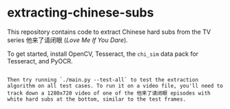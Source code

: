# extracting-chinese-subs
This repository contains code to extract Chinese hard subs from the TV series 他来了请闭眼 (*Love Me If You Dare*). 

To get started, install OpenCV, Tesseract, the `chi_sim` data pack for Tesseract, and PyOCR. 
```

Then try running `./main.py --test-all` to test the extraction algorithm on all test cases. To run it on a video file, you'll need to track down a 1280x720 video of one of the 他来了请闭眼 episodes with white hard subs at the bottom, similar to the test frames.
